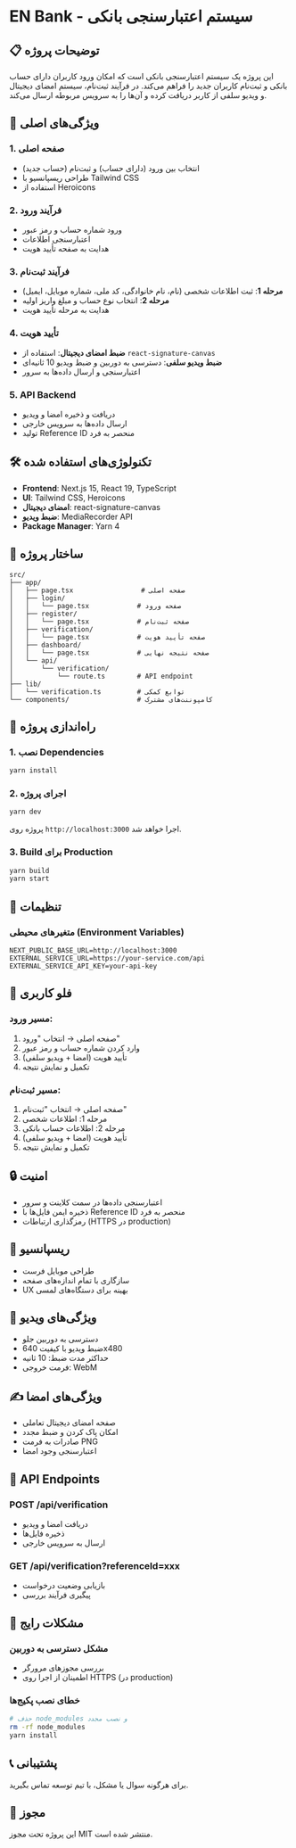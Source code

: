 # EN Bank - سیستم اعتبارسنجی بانکی

## 📋 توضیحات پروژه

این پروژه یک سیستم اعتبارسنجی بانکی است که امکان ورود کاربران دارای حساب بانکی و ثبت‌نام کاربران جدید را فراهم می‌کند. در فرآیند ثبت‌نام، سیستم امضای دیجیتال و ویدیو سلفی از کاربر دریافت کرده و آن‌ها را به سرویس مربوطه ارسال می‌کند.

## 🚀 ویژگی‌های اصلی

### 1. صفحه اصلی

- انتخاب بین ورود (دارای حساب) و ثبت‌نام (حساب جدید)
- طراحی ریسپانسیو با Tailwind CSS
- استفاده از Heroicons

### 2. فرآیند ورود

- ورود شماره حساب و رمز عبور
- اعتبارسنجی اطلاعات
- هدایت به صفحه تأیید هویت

### 3. فرآیند ثبت‌نام

- **مرحله 1**: ثبت اطلاعات شخصی (نام، نام خانوادگی، کد ملی، شماره موبایل، ایمیل)
- **مرحله 2**: انتخاب نوع حساب و مبلغ واریز اولیه
- هدایت به مرحله تأیید هویت

### 4. تأیید هویت

- **ضبط امضای دیجیتال**: استفاده از `react-signature-canvas`
- **ضبط ویدیو سلفی**: دسترسی به دوربین و ضبط ویدیو 10 ثانیه‌ای
- اعتبارسنجی و ارسال داده‌ها به سرور

### 5. API Backend

- دریافت و ذخیره امضا و ویدیو
- ارسال داده‌ها به سرویس خارجی
- تولید Reference ID منحصر به فرد

## 🛠 تکنولوژی‌های استفاده شده

- **Frontend**: Next.js 15, React 19, TypeScript
- **UI**: Tailwind CSS, Heroicons
- **امضای دیجیتال**: react-signature-canvas
- **ضبط ویدیو**: MediaRecorder API
- **Package Manager**: Yarn 4

## 📁 ساختار پروژه

```
src/
├── app/
│   ├── page.tsx                 # صفحه اصلی
│   ├── login/
│   │   └── page.tsx            # صفحه ورود
│   ├── register/
│   │   └── page.tsx            # صفحه ثبت‌نام
│   ├── verification/
│   │   └── page.tsx            # صفحه تأیید هویت
│   ├── dashboard/
│   │   └── page.tsx            # صفحه نتیجه نهایی
│   └── api/
│       └── verification/
│           └── route.ts        # API endpoint
├── lib/
│   └── verification.ts         # توابع کمکی
└── components/                 # کامپوننت‌های مشترک
```

## 🚀 راه‌اندازی پروژه

### 1. نصب Dependencies

```bash
yarn install
```

### 2. اجرای پروژه

```bash
yarn dev
```

پروژه روی `http://localhost:3000` اجرا خواهد شد.

### 3. Build برای Production

```bash
yarn build
yarn start
```

## 🔧 تنظیمات

### متغیرهای محیطی (Environment Variables)

```env
NEXT_PUBLIC_BASE_URL=http://localhost:3000
EXTERNAL_SERVICE_URL=https://your-service.com/api
EXTERNAL_SERVICE_API_KEY=your-api-key
```

## 📝 فلو کاربری

### مسیر ورود:

1. صفحه اصلی → انتخاب "ورود"
2. وارد کردن شماره حساب و رمز عبور
3. تأیید هویت (امضا + ویدیو سلفی)
4. تکمیل و نمایش نتیجه

### مسیر ثبت‌نام:

1. صفحه اصلی → انتخاب "ثبت‌نام"
2. مرحله 1: اطلاعات شخصی
3. مرحله 2: اطلاعات حساب بانکی
4. تأیید هویت (امضا + ویدیو سلفی)
5. تکمیل و نمایش نتیجه

## 🔒 امنیت

- اعتبارسنجی داده‌ها در سمت کلاینت و سرور
- ذخیره ایمن فایل‌ها با Reference ID منحصر به فرد
- رمزگذاری ارتباطات (HTTPS در production)

## 📱 ریسپانسیو

- طراحی موبایل فرست
- سازگاری با تمام اندازه‌های صفحه
- UX بهینه برای دستگاه‌های لمسی

## 🎥 ویژگی‌های ویدیو

- دسترسی به دوربین جلو
- ضبط ویدیو با کیفیت 640x480
- حداکثر مدت ضبط: 10 ثانیه
- فرمت خروجی: WebM

## ✍️ ویژگی‌های امضا

- صفحه امضای دیجیتال تعاملی
- امکان پاک کردن و ضبط مجدد
- صادرات به فرمت PNG
- اعتبارسنجی وجود امضا

## 🔄 API Endpoints

### POST /api/verification

- دریافت امضا و ویدیو
- ذخیره فایل‌ها
- ارسال به سرویس خارجی

### GET /api/verification?referenceId=xxx

- بازیابی وضعیت درخواست
- پیگیری فرآیند بررسی

## 🚨 مشکلات رایج

### مشکل دسترسی به دوربین

- بررسی مجوزهای مرورگر
- اطمینان از اجرا روی HTTPS (در production)

### خطای نصب پکیج‌ها

```bash
# حذف node_modules و نصب مجدد
rm -rf node_modules
yarn install
```

## 📞 پشتیبانی

برای هرگونه سوال یا مشکل، با تیم توسعه تماس بگیرید.

## 📄 مجوز

این پروژه تحت مجوز MIT منتشر شده است.
